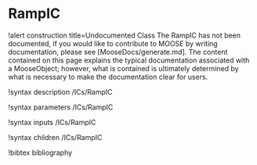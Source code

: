 <!-- MOOSE Documentation Stub: Remove this when content is added. -->

# RampIC

!alert construction title=Undocumented Class
The RampIC has not been documented, if you would like to contribute to MOOSE by
writing documentation, please see [MooseDocs/generate.md]. The content contained on this page explains
the typical documentation associated with a MooseObject; however, what is contained is ultimately
determined by what is necessary to make the documentation clear for users.

!syntax description /ICs/RampIC

!syntax parameters /ICs/RampIC

!syntax inputs /ICs/RampIC

!syntax children /ICs/RampIC

!bibtex bibliography

